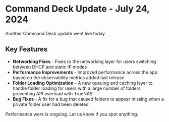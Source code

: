 # Command Deck Update - July 24, 2024

Another Command Deck update went live today.

## Key Features

- **Networking Fixes** - Fixes to the networking layer for users switching between DHCP and static IP modes
- **Performance Improvements** - Improved performance across the app based on the observability metrics added last release
- **Folder Loading Optimization** - A new queuing and caching layer to handle folder loading for users with a large number of folders, preventing API overload with TrueNAS
- **Bug Fixes** - A fix for a bug that caused folders to appear missing when a private folder user had been deleted

Performance work is ongoing. Let us know if you spot anything.